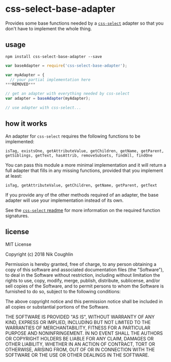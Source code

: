 # css-select-base-adapter

Provides some base functions needed by a 
[`css-select`](https://github.com/fb55/css-select) adapter so that you don't
have to implement the whole thing.

## usage

`npm install css-select-base-adapter --save`

```javascript
var baseAdapter = require('css-select-base-adapter');

var myAdapter = {
  // your partial implementation here
***REMOVED***

// get an adapter with everything needed by css-select
var adapter = baseAdapter(myAdapter);

// use adapter with css-select...
```

## how it works

An adapter for `css-select` requires the following functions to be implemented:

```
isTag, existsOne, getAttributeValue, getChildren, getName, getParent,
getSiblings, getText, hasAttrib, removeSubsets, findAll, findOne
```

You can pass this module a more minimal implementation and it will return a full 
adapter that fills in any missing functions, provided that you implement at 
least:  

```
isTag, getAttributeValue, getChildren, getName, getParent, getText
```

If you provide any of the other methods required of an adapter, the base adapter 
will use your implementation instead of its own.

See the 
[`css-select` readme](https://github.com/fb55/css-select/blob/master/README.md)
for more information on the required function signatures.

## license

MIT License

Copyright (c) 2018 Nik Coughlin

Permission is hereby granted, free of charge, to any person obtaining a copy
of this software and associated documentation files (the "Software"), to deal
in the Software without restriction, including without limitation the rights
to use, copy, modify, merge, publish, distribute, sublicense, and/or sell
copies of the Software, and to permit persons to whom the Software is
furnished to do so, subject to the following conditions:

The above copyright notice and this permission notice shall be included in all
copies or substantial portions of the Software.

THE SOFTWARE IS PROVIDED "AS IS", WITHOUT WARRANTY OF ANY KIND, EXPRESS OR
IMPLIED, INCLUDING BUT NOT LIMITED TO THE WARRANTIES OF MERCHANTABILITY,
FITNESS FOR A PARTICULAR PURPOSE AND NONINFRINGEMENT. IN NO EVENT SHALL THE
AUTHORS OR COPYRIGHT HOLDERS BE LIABLE FOR ANY CLAIM, DAMAGES OR OTHER
LIABILITY, WHETHER IN AN ACTION OF CONTRACT, TORT OR OTHERWISE, ARISING FROM,
OUT OF OR IN CONNECTION WITH THE SOFTWARE OR THE USE OR OTHER DEALINGS IN THE
SOFTWARE.